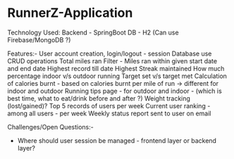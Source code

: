 # RunnerZ-Application

Technology Used:
Backend - SpringBoot
DB - H2 (Can use Firebase/MongoDB ?)


Features:-
User account creation, login/logout - session
Database use
CRUD operations
Total miles ran
Filter - Miles ran within given start date and end date
Highest record till date
Highest Streak maintained
How much percentage indoor v/s outdoor running
Target set v/s target met
Calculation of calories burnt - based on calories burnt per mile of run -> different for indoor and outdoor
Running tips page - for outdoor and indoor - (which is best time, what to eat/drink before and after ?)
Weight tracking (lost/gained)?
Top 5 records of users per week
Current user ranking - among all users - per week
Weekly status report sent to user on email



Challenges/Open Questions:-
- Where should user session be managed - frontend layer or backend layer?


